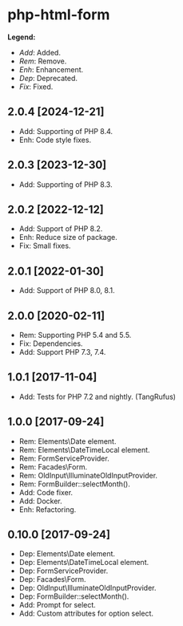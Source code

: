 php-html-form
=============

**Legend:**

- *Add*: Added.
- *Rem*: Remove.
- *Enh*: Enhancement.
- *Dep*: Deprecated.
- *Fix*: Fixed.

2.0.4 [2024-12-21]
------------------

- Add: Supporting of PHP 8.4.
- Enh: Code style fixes.

2.0.3 [2023-12-30]
------------------

- Add: Supporting of PHP 8.3.

2.0.2 [2022-12-12]
------------------

- Add: Support of PHP 8.2.
- Enh: Reduce size of package.
- Fix: Small fixes.

2.0.1 [2022-01-30]
------------------

- Add: Support of PHP 8.0, 8.1.

2.0.0 [2020-02-11]
------------------

- Rem: Supporting PHP 5.4 and 5.5.
- Fix: Dependencies.
- Add: Support PHP 7.3, 7.4.

1.0.1 [2017-11-04]
------------------

- Add: Tests for PHP 7.2 and nightly. (TangRufus)

1.0.0 [2017-09-24]
-------------------

- Rem: Elements\Date element.
- Rem: Elements\DateTimeLocal element.
- Rem: FormServiceProvider.
- Rem: Facades\Form.
- Rem: OldInput\IlluminateOldInputProvider.
- Rem: FormBuilder::selectMonth(). 
- Add: Code fixer.
- Add: Docker.
- Enh: Refactoring. 

0.10.0 [2017-09-24]
-------------------

- Dep: Elements\Date element.
- Dep: Elements\DateTimeLocal element.
- Dep: FormServiceProvider.
- Dep: Facades\Form.
- Dep: OldInput\IlluminateOldInputProvider.
- Dep: FormBuilder::selectMonth(). 
- Add: Prompt for select.
- Add: Custom attributes for option select. 
